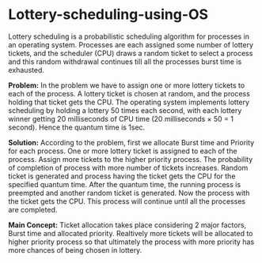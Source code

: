 # Lottery-scheduling-using-OS
Lottery scheduling is a probabilistic scheduling algorithm for processes in an operating system. Processes are each assigned some number of lottery tickets, and the scheduler (CPU) draws a random ticket to select a process and this random withdrawal continues till all the processes burst time is exhausted.

**Problem:**
In the problem we have to assign one or more lottery tickets to each of the process. A lottery ticket is chosen at random, and the process holding that ticket gets the CPU. The operating system implements lottery scheduling by holding a lottery 50 times each second, with each lottery winner getting 20 milliseconds of CPU time (20 milliseconds × 50 = 1 second). Hence the quantum time is 1sec.

**Solution:**
According to the problem, first we allocate Burst time and Priority for each process. One or more lottery ticket is assigned to each of the process. Assign more tickets to the higher priority process. The probability of completion of process with more number of tickets increases. Random ticket is generated and process having the ticket gets the CPU for the specified quantum time. After the quantum time, the running process is preempted and another random ticket is generated. Now the process with the ticket gets the CPU. This process will continue until all the processes are completed.
 
**Main Concept:**
Ticket allocation takes place considering 2 major factors, Burst time and allocated priority. Realtively more tickets will be allocated to higher priority process so that ultimately the process with more priority has more chances of being chosen in lottery. 
